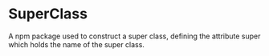 # SuperClass
A npm package used to construct a super class, defining the attribute super which holds the name of the super class.
